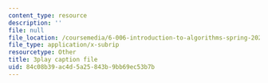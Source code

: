 ```yaml
---
content_type: resource
description: ''
file: null
file_location: /coursemedia/6-006-introduction-to-algorithms-spring-2020/84c08b39ac4d5a25843b9bb69ec53b7b_wEKFGdo4Sck.vtt
file_type: application/x-subrip
resourcetype: Other
title: 3play caption file
uid: 84c08b39-ac4d-5a25-843b-9bb69ec53b7b
---
```

